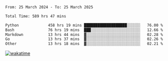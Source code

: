 <!--START_SECTION:waka-->

```txt
From: 25 March 2024 - To: 25 March 2025

Total Time: 589 hrs 47 mins

Python             458 hrs 19 mins ███████████████████░░░░░░   76.00 %
Bash               76 hrs 19 mins  ███░░░░░░░░░░░░░░░░░░░░░░   12.66 %
Markdown           13 hrs 44 mins  ▓░░░░░░░░░░░░░░░░░░░░░░░░   02.28 %
Go                 13 hrs 37 mins  ▓░░░░░░░░░░░░░░░░░░░░░░░░   02.26 %
Other              13 hrs 18 mins  ▓░░░░░░░░░░░░░░░░░░░░░░░░   02.21 %
```

<!--END_SECTION:waka-->
[![wakatime](https://wakatime.com/badge/user/5f89a63a-5294-4958-ad30-2b3455e63f2a.svg)](https://wakatime.com/@5f89a63a-5294-4958-ad30-2b3455e63f2a)
